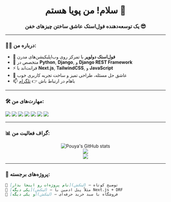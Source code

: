<h1 align="center">سلام! من پویا هستم 👋</h1>
<h3 align="center">یک توسعه‌دهنده فول‌استک عاشق ساختن چیزهای خفن 😎</h3>

---

### 🧑‍💻 درباره من:

- 🎯 **فول‌استک دولوپر** با تمرکز روی وب‌اپلیکیشن‌های مدرن  
- 🐍 متخصص در **Python**, **Django**, و **Django REST Framework**  
- ⚡️ فرانت‌اند با **Next.js**, **TailwindCSS**, و **JavaScript**  
- 🧩 عاشق حل مسئله، طراحی تمیز و ساخت تجربه کاربری خوب  
- 📫 باهام در ارتباط باش 👉 [تلگرام](https://t.me/pouyaimaniii)

---

### 🛠️ مهارت‌های من:
<p align="left">
  <img src="https://img.shields.io/badge/Python-3776AB?style=for-the-badge&logo=python&logoColor=white"/>
  <img src="https://img.shields.io/badge/Django-092E20?style=for-the-badge&logo=django&logoColor=white"/>
  <img src="https://img.shields.io/badge/DRF-white?style=for-the-badge&logo=django&logoColor=red"/>
  <img src="https://img.shields.io/badge/Next.js-000000?style=for-the-badge&logo=next.js&logoColor=white"/>
  <img src="https://img.shields.io/badge/TailwindCSS-06B6D4?style=for-the-badge&logo=tailwindcss&logoColor=white"/>
  <img src="https://img.shields.io/badge/JavaScript-F7DF1E?style=for-the-badge&logo=javascript&logoColor=black"/>
  <img src="https://img.shields.io/badge/GitHub-181717?style=for-the-badge&logo=github&logoColor=white"/>
</p>

---

### 📊 گراف فعالیت من:

<p align="center">
  <img src="https://github-readme-stats.vercel.app/api?username=pouyaimanii&show_icons=true&theme=tokyonight" alt="Pouya's GitHub stats" />
  <br/>
  <img src="https://github-readme-streak-stats.herokuapp.com/?user=pouyaimanii&theme=tokyonight"/>
  <br/>
  <img src="https://github-readme-activity-graph.vercel.app/graph?username=pouyaimanii&theme=react-dark"/>
</p>

---

### 🌟 پروژه‌های برجسته:
```md
🔹 [نام پروژه‌ات رو اینجا بذار](لینکش) – توضیح کوتاه  
🔹 [یکی دیگه](لینکش) – مثلاً پنل ادمین با Next.js + DRF  
🔹 [و یکی دیگه](لینکش) – فروشگاه با سبد خرید حرفه‌ای
